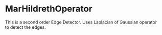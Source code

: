 # MarHildrethOperator
This is a second order Edge Detector. Uses Laplacian of Gaussian operator to detect the edges.

